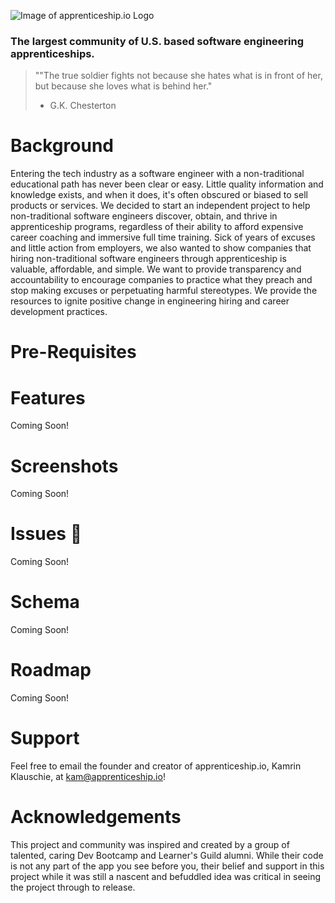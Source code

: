 ![Image of apprenticeship.io Logo](https://static.wixstatic.com/media/00d106_846fe32b3939437abdf4541284adac04~mv2.png/v1/fill/w_707,h_251,al_c,q_85,usm_0.66_1.00_0.01/3.webp)

### The largest community of U.S. based software engineering apprenticeships.

> ""The true soldier fights not because she hates what is in front of her, but because she loves what is behind her."  
> - G.K. Chesterton

# Background
Entering the tech industry as a software engineer with a non-traditional educational path has never been clear or easy. Little quality information and knowledge exists, and when it does, it's often obscured or biased to sell products or services. We decided to start an independent project to help non-traditional software engineers discover, obtain, and thrive in apprenticeship programs, regardless of their ability to afford expensive career coaching and immersive full time training. Sick of years of excuses and little action from employers, we also wanted to show companies that hiring non-traditional software engineers through apprenticeship is valuable, affordable, and simple. We want to provide transparency and accountability to encourage companies to practice what they preach and stop making excuses or perpetuating harmful stereotypes. We provide the resources to ignite positive change in engineering hiring and career development practices.

# Pre-Requisites

# Features
Coming Soon!

# Screenshots
Coming Soon!

# Issues 🐛
Coming Soon!

# Schema
Coming Soon!

# Roadmap
Coming Soon! 

# Support
Feel free to email the founder and creator of apprenticeship.io, Kamrin Klauschie, at kam@apprenticeship.io!

# Acknowledgements 
This project and community was inspired and created by a group of talented, caring Dev Bootcamp and Learner's Guild alumni. While their code is not any part of the app you see before you, their belief and support in this project while it was still a nascent and befuddled idea was critical in seeing the project through to release. 
